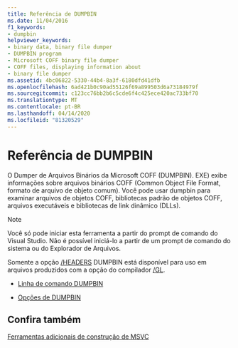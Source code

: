```yaml
---
title: Referência de DUMPBIN
ms.date: 11/04/2016
f1_keywords:
- dumpbin
helpviewer_keywords:
- binary data, binary file dumper
- DUMPBIN program
- Microsoft COFF binary file dumper
- COFF files, displaying information about
- binary file dumper
ms.assetid: 4bc06822-5330-44b4-8a3f-6180dfd41dfb
ms.openlocfilehash: 6ad421b0c90ad55126f69a899503d6a73184979f
ms.sourcegitcommit: c123cc76bb2b6c5cde6f4c425ece420ac733bf70
ms.translationtype: MT
ms.contentlocale: pt-BR
ms.lasthandoff: 04/14/2020
ms.locfileid: "81320529"
---
```

# <a name="dumpbin-reference"></a>Referência de DUMPBIN

O Dumper de Arquivos Binários da Microsoft COFF (DUMPBIN). EXE) exibe informações sobre arquivos binários COFF (Common Object File Format, formato de arquivo de objeto comum). Você pode usar dumpbin para examinar arquivos de objetos COFF, bibliotecas padrão de objetos COFF, arquivos executáveis e bibliotecas de link dinâmico (DLLs).

> [!NOTE]
> Você só pode iniciar esta ferramenta a partir do prompt de comando do Visual Studio. Não é possível iniciá-lo a partir de um prompt de comando do sistema ou do Explorador de Arquivos.

Somente a opção [/HEADERS](headers.md) DUMPBIN está disponível para uso em arquivos produzidos com a opção do compilador [/GL](gl-whole-program-optimization.md).

- [Linha de comando DUMPBIN](dumpbin-command-line.md)

- [Opções de DUMPBIN](dumpbin-options.md)

## <a name="see-also"></a>Confira também

[Ferramentas adicionais de construção de MSVC](c-cpp-build-tools.md)

